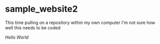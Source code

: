 # sample_website2
This time pulling on a repository within my own computer
I'm not sure how well this needs to be coded

<i> Hello World</i>
